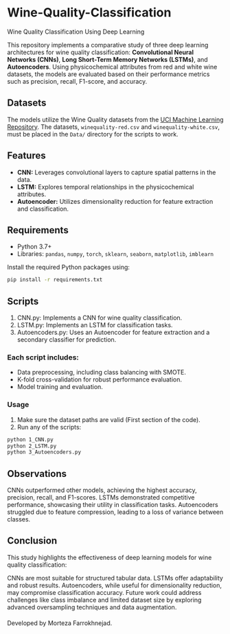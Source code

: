 # Wine-Quality-Classification
 Wine Quality Classification Using Deep Learning


This repository implements a comparative study of three deep learning architectures for wine quality classification: **Convolutional Neural Networks (CNNs)**, **Long Short-Term Memory Networks (LSTMs)**, and **Autoencoders**. Using physicochemical attributes from red and white wine datasets, the models are evaluated based on their performance metrics such as precision, recall, F1-score, and accuracy.

## Datasets

The models utilize the Wine Quality datasets from the [UCI Machine Learning Repository](https://archive.ics.uci.edu/dataset/186/wine+quality). The datasets, `winequality-red.csv` and `winequality-white.csv`, must be placed in the `Data/` directory for the scripts to work.

## Features

- **CNN:** Leverages convolutional layers to capture spatial patterns in the data.
- **LSTM:** Explores temporal relationships in the physicochemical attributes.
- **Autoencoder:** Utilizes dimensionality reduction for feature extraction and classification.

## Requirements

- Python 3.7+
- Libraries: `pandas`, `numpy`, `torch`, `sklearn`, `seaborn`, `matplotlib`, `imblearn`

Install the required Python packages using:

```bash
pip install -r requirements.txt
```

## Scripts
1. CNN.py: Implements a CNN for wine quality classification.
2. LSTM.py: Implements an LSTM for classification tasks.
3. Autoencoders.py: Uses an Autoencoder for feature extraction and a secondary classifier for prediction.

### Each script includes:

- Data preprocessing, including class balancing with SMOTE.
- K-fold cross-validation for robust performance evaluation.
- Model training and evaluation.


### Usage 
1. Make sure the dataset paths are valid (First section of the code).
2.  Run any of the scripts:

```bash
python 1_CNN.py
python 2_LSTM.py
python 3_Autoencoders.py
```

## Observations
CNNs outperformed other models, achieving the highest accuracy, precision, recall, and F1-scores.
LSTMs demonstrated competitive performance, showcasing their utility in classification tasks.
Autoencoders struggled due to feature compression, leading to a loss of variance between classes.

## Conclusion
This study highlights the effectiveness of deep learning models for wine quality classification:

CNNs are most suitable for structured tabular data.
LSTMs offer adaptability and robust results.
Autoencoders, while useful for dimensionality reduction, may compromise classification accuracy.
Future work could address challenges like class imbalance and limited dataset size by exploring advanced oversampling techniques and data augmentation.

####
Developed by Morteza Farrokhnejad.